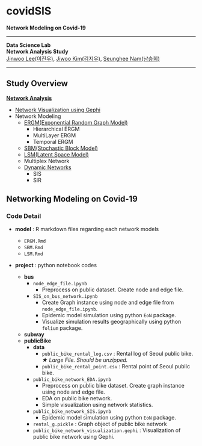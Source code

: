 # covidSIS

**Network Modeling on Covid-19**

---

**Data Science Lab**  
**Network Analysis Study**  
[Jinwoo Lee(이진우)](https://github.com/jinwu99), [Jiwoo Kim(김지우)](https://github.com/zioo1004), [Seunghee Nam(남승희)](https://github.com/shd04121)

---


## Study Overview

**[Network Analysis](https://www.notion.so/Network-Analysis-c36b0e2c19ed4e3d865aa8c94a11b88e)**

- [Network Visualization using Gephi](https://www.notion.so/Gephi-cd69959603f9477881a0e68bada90daf)
- Network Modeling
  - [ERGM(Exponential Random Graph Model)](https://www.notion.so/ERGM-Exponential-Random-Graph-Model-d5bdb371c7fa47e9838bcf646a2b2a93)
    - Hierarchical ERGM
    - MultiLayer ERGM
    - Temporal ERGM
  - [SBM(Stochastic Block Model)](https://www.notion.so/SBM-Stochastic-Block-Model-52cc1201be204a1caa4c6991ce934761)
  - [LSM(Latent Space Model)](https://www.notion.so/LSM-Latent-Space-Model-70f876fdf70546299b7bf1dcd158a760)
  - Multiplex Network
  - [Dynamic Networks](https://www.notion.so/Dynamic-Networks-fdc592a56e1a42fe835611b6b5d351cb)
    - SIS
    - SIR
    
## Networking Modeling on Covid-19

### Code Detail

- **model** : R markdown files regarding each network models
  - `ERGM.Rmd`
  - `SBM.Rmd`
  - `LSM.Rmd`
  
- **project** : python notebook codes
  - **bus**
    - `node_edge_file.ipynb`
      - Preprocess on public dataset. Create node and edge file.
    - `SIS_on_bus_network.ipynb`
      - Create Graph instance using node and edge file from `node_edge_file.ipynb`.
      - Epidemic model simulation using python `EoN` package.
      - Visualize simulation results geographically using python `folium` package.
  - **subway**
  - **publicBike**
    - **data**
      - `public_bike_rental_log.csv` : Rental log of Seoul public bike. *★ Large File. Should be unzipped.*
      - `public_bike_rental_point.csv` : Rental point of Seoul public bike.
    - `public_bike_network_EDA.ipynb`
      - Preprocess on public bike dataset. Create graph instance using node and edge file.
      - EDA on public bike network.
      - Simple visualization using network statistics.
    - `public_bike_network_SIS.ipynb` 
      - Epidemic model simulation using python `EoN` package.
    - `rental_g.pickle` : Graph object of public bike network
    - `public_bike_network_visualization.gephi` : Visualization of public bike network using Gephi.
    
